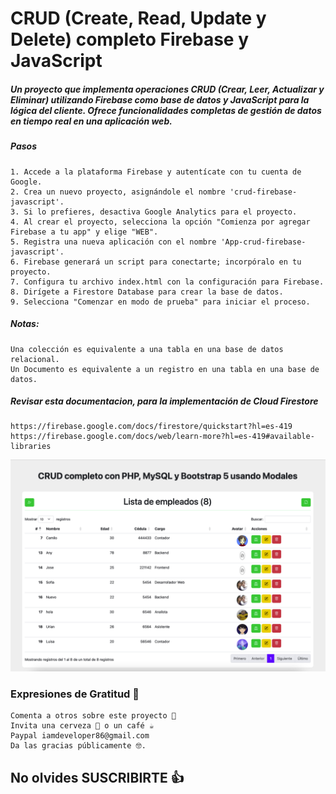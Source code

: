 # CRUD (Create, Read, Update y Delete) completo Firebase y JavaScript

##### Un proyecto que implementa operaciones CRUD (Crear, Leer, Actualizar y Eliminar) utilizando Firebase como base de datos y JavaScript para la lógica del cliente. Ofrece funcionalidades completas de gestión de datos en tiempo real en una aplicación web.

##### Pasos

    1. Accede a la plataforma Firebase y autentícate con tu cuenta de Google.
    2. Crea un nuevo proyecto, asignándole el nombre 'crud-firebase-javascript'.
    3. Si lo prefieres, desactiva Google Analytics para el proyecto.
    4. Al crear el proyecto, selecciona la opción "Comienza por agregar Firebase a tu app" y elige "WEB".
    5. Registra una nueva aplicación con el nombre 'App-crud-firebase-javascript'.
    6. Firebase generará un script para conectarte; incorpóralo en tu proyecto.
    7. Configura tu archivo index.html con la configuración para Firebase.
    8. Dirígete a Firestore Database para crear la base de datos.
    9. Selecciona "Comenzar en modo de prueba" para iniciar el proceso.

##### Notas:

    Una colección es equivalente a una tabla en una base de datos relacional.
    Un Documento es equivalente a un registro en una tabla en una base de datos.

##### Revisar esta documentacion, para la implementación de Cloud Firestore

    https://firebase.google.com/docs/firestore/quickstart?hl=es-419
    https://firebase.google.com/docs/web/learn-more?hl=es-419#available-libraries

![](https://raw.githubusercontent.com/urian121/imagenes-proyectos-github/master/crud-php-mysql-modales.png)

### Expresiones de Gratitud 🎁

    Comenta a otros sobre este proyecto 📢
    Invita una cerveza 🍺 o un café ☕
    Paypal iamdeveloper86@gmail.com
    Da las gracias públicamente 🤓.

## No olvides SUSCRIBIRTE 👍
